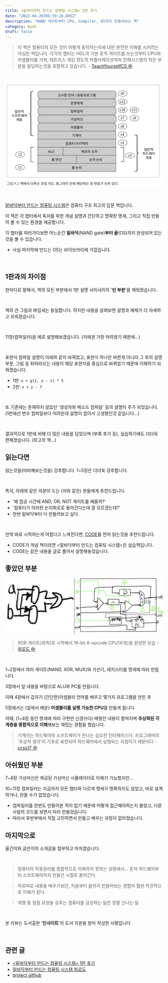 ```yaml
---
title: <밑바닥부터 만드는 컴퓨팅 시스템> 2판 후기
date: "2023-04-26T05:59:16.885Z"
description: "NAND 게이트부터 CPU, Compiler, OS까지 만들어보는 책"
category: book
draft: false
---
```


> 이 책은 컴퓨터의 모든 것이 어떻게 동작하는지에 대한 완전한 이해를 시키려는 야심찬 책입니다. 각각의 챕터는 HDL의 기본 로직 게이트를 쓰는것부터 CPU와 어셈블러를 거쳐, 테트리스 게임 정도의 어플리케이션까지 전체시스템의 작은 부분을 빌딩하는것을 포함하고 있습니다. - [TeachYourselfCS 中](https://github.com/minnsane/TeachYourselfCS-KR)

<br/>

![chapter](./chapter.png)

<br/>


[밑바닥부터 만드는 컴퓨팅 시스템](https://ebook.insightbook.co.kr/book/67)은 컴퓨터 구조 최고의 입문 책입니다.

이 책은 각 챕터에서 독자를 위한 개념 설명과 간단하고 명확한 명세, 그리고 직접 만들어 볼 수 있는 환경을 제공합니다. 

각 챕터를 따라가다보면 어느순간 **밑바닥**(NAND gate)**부터 끝**(OS)까지 완성되어 있는것을 볼 수 있습니다.
- 사실 마지막에 만드는 OS는 라이브러리에 가깝습니다.

<br/>

## 1판과의 차이점

한마디로 말해서, 책의 모든 부분에서 1판 설명 사이사이의 '**빈 부분**'을 채워줬습니다. 

<br/>

책의 큰 그림과 짜임새는 동일합니다. 하지만 내용을 살펴보면 설명과 예제가 더 자세하고 쉬워졌습니다.

<br/>

11장(컴파일러)을 예로 설명해보겠습니다. (저에겐 가장 어려웠기 때문에...)

</br>

표현식 컴파일 설명이 아래와 같이 바뀌었고, 표현식 하나만 바뀐게 아니라 그 후의 설명 부분, 그림 등 뒤따라오는 내용이 해당 표현식을 중심으로 바뀌었기 때문에 이해하기 쉬워졌습니다.
- 1판: `x + g(2, y - z) * 5`
- 2판: `x + y - 7`

<br/>

또 기존에는 존재하지 않았던 '생성자와 메소드 컴파일' 등의 설명이 추가 되었습니다.  (1판에선 변수 컴파일보다 어려운데 설명이 없어서 고생했던것 같습니다...)

<br/>

결과적으로 1판에 비해 더 많은 내용을 담았으며 (부록 추가 등), 실습하기에도 더더욱 편해졌습니다. (최고의 책...)

## 읽는다면

읽는것을(따라해보는것을) 강추합니다. 1~5장은 더더욱 강추합니다.

<br/>

특히, 아래와 같은 의문이 드는 (저와 같은) 분들에게 추천드립니다.
- '왜 컴공 시간에  AND, OR, NOT 게이트를 배울까?'
- '컴퓨터가 이러한 논리회로로 돌아간다는데 잘 모르겠는데?'
- 한번 밑바닥부터 다 만들어보고 싶다.

<br/>

만약 바로 시작하는게 어렵다고 느껴진다면, [CODE](https://ebook.insightbook.co.kr/book/80)를 먼저 읽는것을 추천드립니다. 
- CODE가 개념 책이라면 <밑바닥부터 만드는 컴퓨팅 시스템>은 실습책입니다. 
- CODE는 같은 내용을 글로 풀어서 설명해놓았습니다.

## 좋았던 부분

![gate](./gate.png)
> XOR 게이트(좌측)로 시작해서 16-bit 6-opcode CPU(우측)을 완성한 모습 - [회로도 中](/cs/the-elements-of-computing-system-diagram/)

<br/>

1~2장에서 여러 게이트(NAND, XOR, MUX)와 가산기, 레지스터를 명세에 따라 만듭니다. 

3장에서 앞 내용을 바탕으로 ALU와 PC를 만듭니다. 

이때 4장에서 갑자기 (간단한)어셈블리 언어를 배우고 몇가지 프로그램을 만든 후 

5장에서는 (앞에서 배운) **어셈블리를 실행 가능한 CPU**를 만들게 됩니다. 

이때, (1\~4장 동안 명세에 따라 구현만 신경쓰다) 배웠던 내용이 합쳐지며 **추상화된 각 계층을 종합적으로 이해**해보는 재밌는 경험을 했습니다. 

> 기계어는 하드웨어와 소프트웨어가 만나는 심오한 인터페이스다. 프로그래머의 '추상적 생각'이 기호로 표현되어 하드웨어에서 실행되는 지점이기 때문이다 - [ccss17 中](https://ccss17.netlify.app/computer/nand2tetris/)

## 아쉬웠던 부분

7~8장 가상머신은 제공된 가상머신 시뮬레이터로 이해가 가능했지만... 

10~11장 컴파일러는 지금까지 모든 챕터와 다르게 명세가 명확하지도 않았고, 바로 설계하거나, 만들 수가 없었습니다.
- 컴파일러를 한번도 만들어본 적이 없기 때문에 어떻게 접근해야하는지 몰랐고, 다른 사람의 코드를 보면서 따라 만들었습니다. 
- 따라서 후반부에서 직접 고민하면서 만들고 배우는 과정이 없어졌습니다.


## 마지막으로


옮긴이와 글쓴이의 소개글을 첨부하고 마치겠습니다.

<br/>

> 컴퓨터의 작동원리를 종합적으로 이해하지 못하는 상황에서... 혼자 하드웨어부터 소프트웨어까지 만들던 시절로 돌아간다.

> 따로따로 내용을 배우기보단, 처음부터 끝까지 만들어보는 경험이 훨씬 직관적으로 이해가 된다.

> 여행 중 점점 모양을 갖추는 컴퓨터를 감상하는 일은 정말 신나는 일

<br/>

본 리뷰는 도서출판 '**인사이트**'의 도서 지원을 받아 작성한 서평입니다

<br/>

## 관련 글
- [<밑바닥부터 만드는 컴퓨팅 시스템> 1판 후기](/book/the-elements-of-computing-systems/)
- [밑바닥부터 만드는 컴퓨팅 시스템 회로도](/cs/the-elements-of-computing-system-diagram/)
- [project github](https://github.com/junha-ahn/Nand2Tetris)